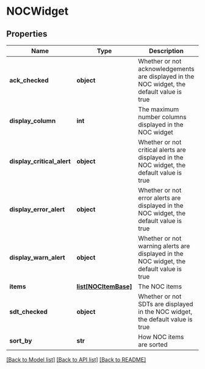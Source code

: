 # NOCWidget

## Properties
Name | Type | Description | Notes
------------ | ------------- | ------------- | -------------
**ack_checked** | **object** | Whether or not acknowledgements are displayed in the NOC widget, the default value is true | [optional] 
**display_column** | **int** | The maximum number columns displayed in the NOC widget | [optional] 
**display_critical_alert** | **object** | Whether or not critical alerts are displayed in the NOC widget, the default value is true | [optional] 
**display_error_alert** | **object** | Whether or not error alerts are displayed in the NOC widget, the default value is true | [optional] 
**display_warn_alert** | **object** | Whether or not warning alerts are displayed in the NOC widget, the default value is true | [optional] 
**items** | [**list[NOCItemBase]**](NOCItemBase.md) | The NOC items | 
**sdt_checked** | **object** | Whether or not SDTs are displayed in the NOC widget, the default value is true | [optional] 
**sort_by** | **str** | How NOC items are sorted | [optional] 

[[Back to Model list]](../README.md#documentation-for-models) [[Back to API list]](../README.md#documentation-for-api-endpoints) [[Back to README]](../README.md)


